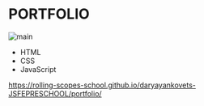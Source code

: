 # **PORTFOLIO**

![main](/assets/img/main.jpg)

* HTML
* CSS
* JavaScript

https://rolling-scopes-school.github.io/daryayankovets-JSFEPRESCHOOL/portfolio/